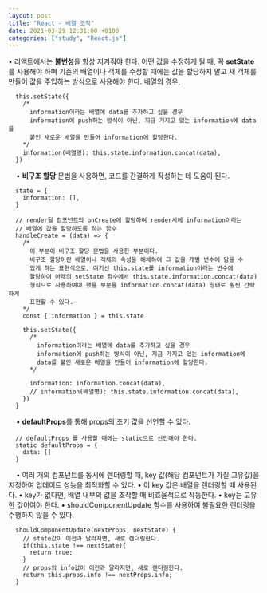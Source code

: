 ```yaml
---
layout: post
title: "React - 배열 조작"
date: 2021-03-29 12:31:00 +0100
categories: ["study", "React.js"]
---
```


• 리액트에서는 **불변성**을 항상 지켜줘야 한다. 어떤 값을 수정하게 될 때, 꼭 **setState**를 사용해야 하며
기존의 배열이나 객체를 수정할 때에는 값을 할당하지 말고 새 객체를 만들어 값을 주입하는 방식으로
사용해야 한다. 배열의 경우,

```
  this.setState({
    /*
      information이라는 배열에 data를 추가하고 싶을 경우
      information에 push하는 방식이 아닌, 지금 가지고 있는 information에 data를
      붙인 새로운 배열을 만들어 information에 할당한다.
    */
    information(배열명): this.state.information.concat(data),
  })
```

&nbsp;
&nbsp;
• **비구조 할당** 문법을 사용하면, 코드를 간결하게 작성하는 데 도움이 된다.

```
  state = {
    information: [],
  }

  // render될 컴포넌트의 onCreate에 할당하여 render시에 information이라는
  // 배열에 값을 할당하도록 하는 함수
  handleCreate = (data) => {
    /*
      이 부분이 비구조 할당 문법을 사용한 부분이다.
      비구조 할당이란 배열이나 객체의 속성을 해체하여 그 값을 개별 변수에 담을 수
      있게 하는 표현식으로, 여기선 this.state를 information이라는 변수에
      할당하여 아래의 setState 함수에서 this.state.information.concat(data)
      형식으로 사용하여야 했을 부분을 information.concat(data) 형태로 훨씬 간략하게
      표현할 수 있다.
    */
    const { information } = this.state

    this.setState({
      /*
        information이라는 배열에 data를 추가하고 싶을 경우
        information에 push하는 방식이 아닌, 지금 가지고 있는 information에
        data를 붙인 새로운 배열을 만들어 information에 할당한다.
      */

      information: information.concat(data),
      // information(배열명): this.state.information.concat(data),
    })
  }
```

&nbsp;
&nbsp;
• **defaultProps**를 통해 props의 초기 값을 선언할 수 있다.

```
  // defaultProps 를 사용할 때에는 static으로 선언해야 한다.
  static defaultProps = {
    data: []
  }
```

&nbsp;
&nbsp;
• 여러 개의 컴포넌트를 동시에 렌더링할 때, key 값(해당 컴포넌트가 가질 고유값)을 지정하여
업데이트 성능을 최적화할 수 있다.
• 이 key 값은 배열을 렌더링할 때 사용된다.
• key가 없다면, 배열 내부의 값을 조작할 때 비효율적으로 작동한다.
• key는 고유한 값이여야 한다.
• shouldComponentUpdate 함수를 사용하여 불필요한 렌더링을 수행하지 않을 수 있다.

```
  shouldComponentUpdate(nextProps, nextState) {
    // state값이 이전과 달라지면, 새로 렌더링한다.
    if(this.state !== nextState){
      return true;
    }
    // props의 info값이 이전과 달라지면, 새로 렌더링한다.
    return this.props.info !== nextProps.info;
  }
```
